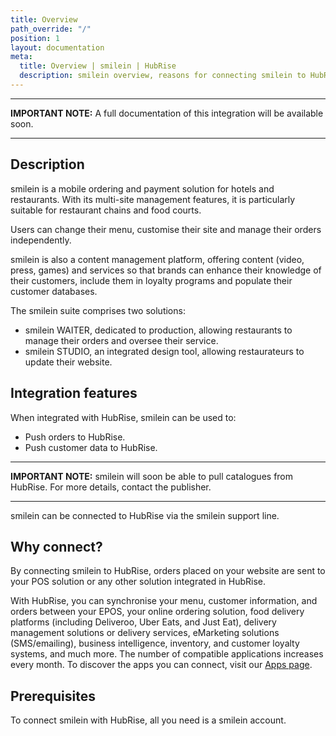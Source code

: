 ```yaml
---
title: Overview
path_override: "/"
position: 1
layout: documentation
meta:
  title: Overview | smilein | HubRise
  description: smilein overview, reasons for connecting smilein to HubRise and summary of integrated features. Synchronise data between your EPOS, smilein and your other apps.
---
```


---

**IMPORTANT NOTE:** A full documentation of this integration will be available soon.

---

## Description

smilein is a mobile ordering and payment solution for hotels and restaurants. With its multi-site management features, it is particularly suitable for restaurant chains and food courts.

Users can change their menu, customise their site and manage their orders independently.

smilein is also a content management platform, offering content (video, press, games) and services so that brands can enhance their knowledge of their customers, include them in loyalty programs and populate their customer databases.

The smilein suite comprises two solutions:

- smilein WAITER, dedicated to production, allowing restaurants to manage their orders and oversee their service.
- smilein STUDIO, an integrated design tool, allowing restaurateurs to update their website.

## Integration features

When integrated with HubRise, smilein can be used to:

- Push orders to HubRise.
- Push customer data to HubRise.

---

**IMPORTANT NOTE:** smilein will soon be able to pull catalogues from HubRise. For more details, contact the publisher.

---

smilein can be connected to HubRise via the smilein support line.

## Why connect?

By connecting smilein to HubRise, orders placed on your website are sent to your POS solution or any other solution integrated in HubRise.

With HubRise, you can synchronise your menu, customer information, and orders between your EPOS, your online ordering solution, food delivery platforms (including Deliveroo, Uber Eats, and Just Eat), delivery management solutions or delivery services, eMarketing solutions (SMS/emailing), business intelligence, inventory, and customer loyalty systems, and much more. The number of compatible applications increases every month. To discover the apps you can connect, visit our [Apps page](/apps).

## Prerequisites

To connect smilein with HubRise, all you need is a smilein account.
